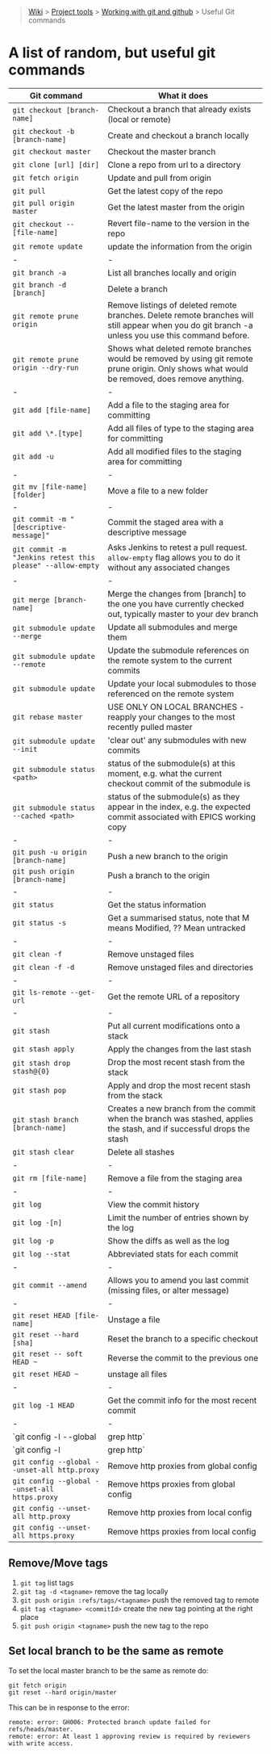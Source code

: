 > [Wiki](Home) > [Project tools](Project-tools) > [Working with git and github](Working-with-git-and-github) > Useful Git commands

A list of random, but useful git commands
=====================================================

Git command                                   | What it does 
--------------------------------------------- | ----------------------------------------------------------
`git checkout [branch-name]`                  | Checkout a branch that already exists (local or remote)
`git checkout -b [branch-name]`               | Create and checkout a branch locally
`git checkout master`                         | Checkout the master branch
`git clone [url] [dir]`                       | Clone a repo from url to a directory
`git fetch origin`                            | Update and pull from origin
`git pull`                                    | Get the latest copy of the repo
`git pull origin master`                      | Get the latest master from the origin
`git checkout -- [file-name]`                 | Revert file-name to the version in the repo
`git remote update`                           | update the information from the origin
 \-                                       | -
`git branch -a`                               | List all branches locally and origin
`git branch -d [branch]`                      | Delete a branch
`git remote prune origin`                     | Remove listings of deleted remote branches. Delete remote branches will still appear when you do git branch -a unless you use this command before.
`git remote prune origin --dry-run`           | Shows what deleted remote branches would be removed by using git remote prune origin. Only shows what would be removed, does remove anything.
 \-                                       | -
`git add [file-name]`                         | Add a file to the staging area for committing
`git add \*.[type]`                           | Add all files of type to the staging area for committing
`git add -u`                                  | Add all modified files to the staging area for committing
 \-                                           | -
`git mv [file-name] [folder]`                 | Move a file to a new folder
 \-                                           | -
`git commit -m "[descriptive-message]"`       | Commit the staged area with a descriptive message
`git commit -m "Jenkins retest this please" --allow-empty` | Asks Jenkins to retest a pull request. `allow-empty` flag allows you to do it without any associated changes
 \-                                           | -
`git merge [branch-name]`                     | Merge the changes from [branch] to the one you have currently checked out, typically master to your dev branch
`git submodule update --merge`                | Update all submodules and merge them
`git submodule update --remote`               | Update the submodule references on the remote system to the current commits
`git submodule update`                        | Update your local submodules to those referenced on the remote system
`git rebase master`                           | USE ONLY ON LOCAL BRANCHES - reapply your changes to the most recently pulled master
`git submodule update --init`                 | 'clear out' any submodules with new commits
`git submodule status <path>`                 | status of the submodule(s) at this moment, e.g. what the current checkout commit of the submodule is
`git submodule status --cached <path>`        | status of the submodule(s) as they appear in the index, e.g. the expected commit associated with EPICS working copy
 \-                                           | -
`git push -u origin [branch-name]`            | Push a new branch to the origin
`git push origin [branch-name]`               | Push a branch to the origin
 \-                                           | -
`git status`                                  | Get the status information
`git status -s`                               | Get a summarised status, note that M means Modified, ?? Mean untracked
 \-                                           | -
`git clean -f`                                | Remove unstaged files
`git clean -f -d`                             | Remove unstaged files and directories
 \-                                           | -
`git ls-remote --get-url`                     | Get the remote URL of a repository
 \-                                           | -
`git stash`                                   | Put all current modifications onto a stack
`git stash apply`                             | Apply the changes from the last stash
`git stash drop stash@{0}`                    | Drop the most recent stash from the stack
`git stash pop`                               | Apply and drop the most recent stash from the stack
`git stash branch [branch-name]`              | Creates a new branch from the commit when the branch was stashed, applies the stash, and if successful drops the stash
`git stash clear`                             | Delete all stashes
 \-                                           | -
`git rm [file-name]`                          | Remove a file from the staging area
 \-                                           | -
`git log`                                     | View the commit history
`git log -[n]`                                | Limit the number of entries shown by the log
`git log -p`                                  | Show the diffs as well as the log
`git log --stat`                              | Abbreviated stats for each commit
 \-                                           | -
`git commit --amend`                          | Allows you to amend you last commit (missing files, or alter message)
 \-                                           | -
`git reset HEAD [file-name]`                  | Unstage a file
`git reset --hard [sha]`                      | Reset the branch to a specific checkout
`git reset -- soft HEAD ~`                    | Reverse the commit to the previous one
`git reset HEAD ~`                            | unstage all files
 \-                                           | -
`git log -1 HEAD`                             | Get the commit info for the most recent commit
 \-                                           | -
`git config -l --global  |  grep http`        | Check for global proxies
`git config -l  |  grep http`                 | Check for local proxies
`git config --global --unset-all http.proxy`  | Remove http proxies from global config
`git config --global --unset-all https.proxy` | Remove https proxies from global config
`git config --unset-all http.proxy`           | Remove http proxies from local config
`git config --unset-all https.proxy`          | Remove https proxies from local config

## Remove/Move tags

1. `git tag` list tags
1. `git tag -d <tagname>` remove the tag locally
1. `git push origin :refs/tags/<tagname>` push the removed tag to remote
1. `git tag <tagname> <commitId>` create the new tag pointing at the right place
1. `git push origin <tagname>` push the new tag to the repo

## Set local branch to be the same as remote

To set the local master branch to be the same as remote do:

```
git fetch origin
git reset --hard origin/master
```

This can be in response to  the error:

```
remote: error: GH006: Protected branch update failed for refs/heads/master.
remote: error: At least 1 approving review is required by reviewers with write access.
```